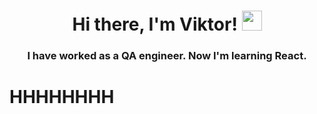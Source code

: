 

<h1 align="center">
  Hi there, I'm Viktor!
  <img src="https://github.com/blackcater/blackcater/raw/main/images/Hi.gif" height="32"/>
</h1>
<h3 align="center">
  I have worked as a QA engineer. Now I'm learning React.
</h3>

HHHHHHHH
===
